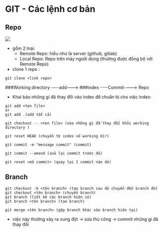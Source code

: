 # GIT - Các lệnh cơ bản 
## Repo
![](https://backlog.com/git-tutorial/vn/img/post/intro/capture_intro1_2_2.png)
- gồm 2 loại: 
    + Remote Repo: hiểu như là server (github, gitlab)
    + Local Repo: Repo trên máy người dùng (thường được đồng bộ với Remote Repo)
- clone 1 repo : 
```
git clone <link repo>
```

###Working directory ----add---> ###index ----Commit----> Repo 
- Khai báo những gì đã thay đổi vào index để chuẩn bị cho việc index:
```
git add <ten file> 
or
git add .(add tất cả)
```
```
git checkout -- <ten file> (xóa những gì đẫ thay đổi khỏi working directory )
```
```
git reset HEAD (chuyển từ index về working dir)
```
```
git commit -m "message commit" (commit)
```
```
git commit --amend (sửa lại commit trước đó)
```
```
git reset <mã commit> (quay lại 1 commit nào dó)
```

## Branch


```
git checkout -b <tên branch> (tạo branch sau đó chuyển đến branch đó)
git checkout <tên branch> (chuyển branch)
git branch (liệt kê các branch hiện có)
git branch <tên branch> (tạo branch)
```

```
git merge <tên branch> (gộp branch khác vào branch hiên tại) 
```
- việc này thường xảy ra xung đột -> sửa thủ công -> commit những gì đã thay đổi